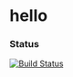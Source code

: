 # hello
### Status
[![Build Status](https://travis-ci.org/simkimsia/UtilityBehaviors.png)](https://travis-ci.org/simkimsia/UtilityBehaviors)
